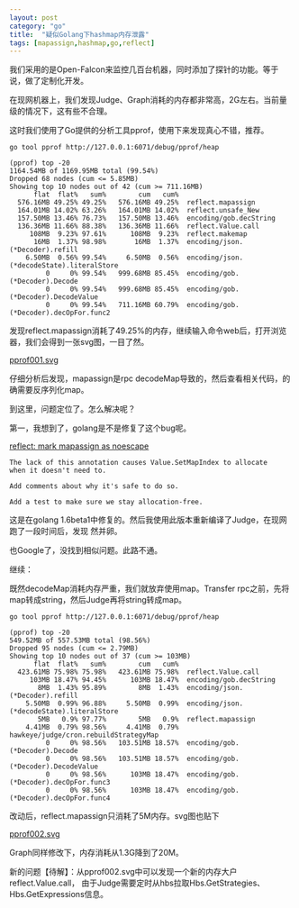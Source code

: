 ```yaml
---
layout: post
category: "go"
title:  "疑似Golang下hashmap内存泄露"
tags: [mapassign,hashmap,go,reflect]
---
```


我们采用的是Open-Falcon来监控几百台机器，同时添加了探针的功能。等于说，做了定制化开发。

在现网机器上，我们发现Judge、Graph消耗的内存都非常高，2G左右。当前量级的情况下，这有些不合理。

这时我们使用了Go提供的分析工具pprof，使用下来发现真心不错，推荐。

```
go tool pprof http://127.0.0.1:6071/debug/pprof/heap

(pprof) top -20
1164.54MB of 1169.95MB total (99.54%)
Dropped 68 nodes (cum <= 5.85MB)
Showing top 10 nodes out of 42 (cum >= 711.16MB)
      flat  flat%   sum%        cum   cum%
  576.16MB 49.25% 49.25%   576.16MB 49.25%  reflect.mapassign
  164.01MB 14.02% 63.26%   164.01MB 14.02%  reflect.unsafe_New
  157.50MB 13.46% 76.73%   157.50MB 13.46%  encoding/gob.decString
  136.36MB 11.66% 88.38%   136.36MB 11.66%  reflect.Value.call
     108MB  9.23% 97.61%      108MB  9.23%  reflect.makemap
      16MB  1.37% 98.98%       16MB  1.37%  encoding/json.(*Decoder).refill
    6.50MB  0.56% 99.54%     6.50MB  0.56%  encoding/json.(*decodeState).literalStore
         0     0% 99.54%   999.68MB 85.45%  encoding/gob.(*Decoder).Decode
         0     0% 99.54%   999.68MB 85.45%  encoding/gob.(*Decoder).DecodeValue
         0     0% 99.54%   711.16MB 60.79%  encoding/gob.(*Decoder).decOpFor.func2

```
发现reflect.mapassign消耗了49.25%的内存，继续输入命令web后，打开浏览器，我们会得到一张svg图，一目了然。

[pprof001.svg](http://javagoo.com/img/go/pprof001.svg)

仔细分析后发现，mapassign是rpc decodeMap导致的，然后查看相关代码，的确需要反序列化map。

到这里，问题定位了。怎么解决呢？

第一，我想到了，golang是不是修复了这个bug呢。

[reflect: mark mapassign as noescape](https://github.com/golang/go/commit/8d31a86a1e7be5f84af9df8aeb36bc1e157d50eb)

```
The lack of this annotation causes Value.SetMapIndex to allocate
when it doesn't need to.

Add comments about why it's safe to do so.

Add a test to make sure we stay allocation-free.
```

这是在golang 1.6beta1中修复的。然后我使用此版本重新编译了Judge，在现网跑了一段时间后，发现 然并卵。

也Google了，没找到相似问题。此路不通。

继续：

既然decodeMap消耗内存严重，我们就放弃使用map。Transfer rpc之前，先将map转成string，然后Judge再将string转成map。

```
go tool pprof http://127.0.0.1:6071/debug/pprof/heap

(pprof) top -20
549.52MB of 557.53MB total (98.56%)
Dropped 95 nodes (cum <= 2.79MB)
Showing top 10 nodes out of 37 (cum >= 103MB)
      flat  flat%   sum%        cum   cum%
  423.61MB 75.98% 75.98%   423.61MB 75.98%  reflect.Value.call
     103MB 18.47% 94.45%      103MB 18.47%  encoding/gob.decString
       8MB  1.43% 95.89%        8MB  1.43%  encoding/json.(*Decoder).refill
    5.50MB  0.99% 96.88%     5.50MB  0.99%  encoding/json.(*decodeState).literalStore
       5MB   0.9% 97.77%        5MB   0.9%  reflect.mapassign
    4.41MB  0.79% 98.56%     4.41MB  0.79%  hawkeye/judge/cron.rebuildStrategyMap
         0     0% 98.56%   103.51MB 18.57%  encoding/gob.(*Decoder).Decode
         0     0% 98.56%   103.51MB 18.57%  encoding/gob.(*Decoder).DecodeValue
         0     0% 98.56%      103MB 18.47%  encoding/gob.(*Decoder).decOpFor.func3
         0     0% 98.56%      103MB 18.47%  encoding/gob.(*Decoder).decOpFor.func4
```

改动后，reflect.mapassign只消耗了5M内存。svg图也贴下

[pprof002.svg](http://javagoo.com/img/go/pprof002.svg)

Graph同样修改下，内存消耗从1.3G降到了20M。

新的问题【待解】：从pprof002.svg中可以发现一个新的内存大户reflect.Value.call， 由于Judge需要定时从hbs拉取Hbs.GetStrategies、Hbs.GetExpressions信息。
